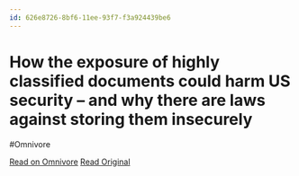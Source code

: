 ```yaml
---
id: 626e8726-8bf6-11ee-93f7-f3a924439be6
---
```


# How the exposure of highly classified documents could harm US security – and why there are laws against storing them insecurely
#Omnivore

[Read on Omnivore](https://omnivore.app/me/how-the-exposure-of-highly-classified-documents-could-harm-us-se-18c091f1a07)
[Read Original](http://theconversation.com/how-the-exposure-of-highly-classified-documents-could-harm-us-security-and-why-there-are-laws-against-storing-them-insecurely-207484)

